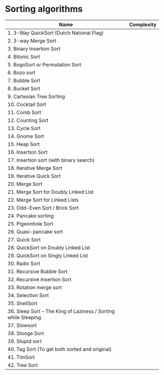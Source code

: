 # Sorting algorithms



| Name | Complexity | 
| ------------- | ------------- |
|1. 3-Way QuickSort (Dutch National Flag) | |
|2. 3-way Merge Sort | |
|3. Binary Insertion Sort | |
|4. Bitonic Sort | |
|5. BogoSort or Permutation Sort | |
|6. Bozo sort |
|7. Bubble Sort | |
|8. Bucket Sort | |
|9. Cartesian Tree Sorting | |
|10. Cocktail Sort | |
|11. Comb Sort | |
|12. Counting Sort | |
|13. Cycle Sort | |
|14. Gnome Sort | |
|15. Heap Sort | |
|16. Insertion Sort | |
|17. Insertion sort (with binary search)| |
|18. Iterative Merge Sort | |
|19. Iterative Quick Sort | |
|20. Merge Sort | |
|21. Merge Sort for Doubly Linked List | |
|22. Merge Sort for Linked Lists | |
|23. Odd-Even Sort / Brick Sort | |
|24. Pancake sorting | |
|25. Pigeonhole Sort | |
|26. Quasi-pancake sort| |
|27. Quick Sort | |
|28. QuickSort on Doubly Linked List | |
|29. QuickSort on Singly Linked List | |
|30. Radix Sort | |
|31. Recursive Bubble Sort | |
|32. Recursive Insertion Sort | |
|33. Rotation merge sort | |
|34. Selection Sort | |
|35. ShellSort | |
|36. Sleep Sort – The King of Laziness / Sorting while Sleeping | |
|37. Slowsort | |
|38. Stooge Sort | |
|39. Stupid sort| |
|40. Tag Sort (To get both sorted and original) | |
|41. TimSort | |
|42. Tree Sort | |
